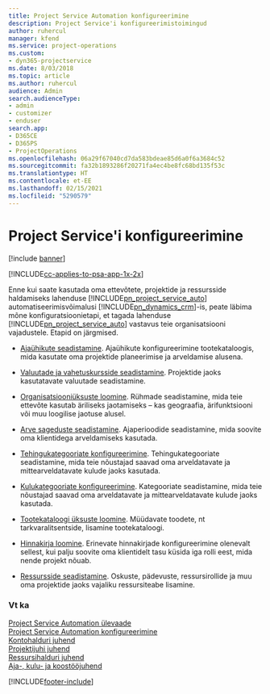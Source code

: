 ```yaml
---
title: Project Service Automation konfigureerimine
description: Project Service'i konfigureerimistoimingud
author: ruhercul
manager: kfend
ms.service: project-operations
ms.custom:
- dyn365-projectservice
ms.date: 8/03/2018
ms.topic: article
ms.author: ruhercul
audience: Admin
search.audienceType:
- admin
- customizer
- enduser
search.app:
- D365CE
- D365PS
- ProjectOperations
ms.openlocfilehash: 06a29f67040cd7da583bdeae85d6a0f6a3684c52
ms.sourcegitcommit: fa32b1893286f20271fa4ec4be8fc68bd135f53c
ms.translationtype: HT
ms.contentlocale: et-EE
ms.lasthandoff: 02/15/2021
ms.locfileid: "5290579"
---
```

# <a name="configure-project-service"></a>Project Service'i konfigureerimine

[!include [banner](../includes/psa-now-project-operations.md)]

[!INCLUDE[cc-applies-to-psa-app-1x-2x](../includes/cc-applies-to-psa-app-1x-2x.md)]

Enne kui saate kasutada oma ettevõtete, projektide ja ressursside haldamiseks lahenduse [!INCLUDE[pn_project_service_auto](../includes/pn-project-service-auto.md)] automatiseerimisvõimalusi [!INCLUDE[pn_dynamics_crm](../includes/pn-dynamics-crm.md)]-is, peate läbima mõne konfiguratsioonietapi, et tagada lahenduse [!INCLUDE[pn_project_service_auto](../includes/pn-project-service-auto.md)] vastavus teie organisatsiooni vajadustele. Etapid on järgmised.  
  
-   [Ajaühikute seadistamine](../psa/set-up-time-units.md). Ajaühikute konfigureerimine tootekataloogis, mida kasutate oma projektide planeerimise ja arveldamise alusena.  
  
-   [Valuutade ja vahetuskursside seadistamine](../psa/set-up-currencies-exchange-rates.md). Projektide jaoks kasutatavate valuutade seadistamine.  
  
-   [Organisatsiooniüksuste loomine](../psa/create-organizational-units.md). Rühmade seadistamine, mida teie ettevõte kasutab äriliseks jaotamiseks – kas geograafia, ärifunktsiooni või muu loogilise jaotuse alusel.  
  
-   [Arve sageduste seadistamine](../psa/set-up-invoice-frequencies.md). Ajaperioodide seadistamine, mida soovite oma klientidega arveldamiseks kasutada.  
  
-   [Tehingukategooriate konfigureerimine](../psa/configure-transaction-categories.md). Tehingukategooriate seadistamine, mida teie nõustajad saavad oma arveldatavate ja mittearveldatavate kulude jaoks kasutada.  
  
-   [Kulukategooriate konfigureerimine](../psa/configure-expense-categories.md). Kategooriate seadistamine, mida teie nõustajad saavad oma arveldatavate ja mittearveldatavate kulude jaoks kasutada.  
  
-   [Tootekataloogi üksuste loomine](../psa/create-product-catalog-items.md). Müüdavate toodete, nt tarkvaralitsentside, lisamine tootekataloogi.  
  
-   [Hinnakirja loomine](../psa/create-price-list.md). Erinevate hinnakirjade konfigureerimine olenevalt sellest, kui palju soovite oma klientidelt tasu küsida iga rolli eest, mida nende projekt nõuab.  
  
-   [Ressursside seadistamine](../psa/set-up-resources.md). Oskuste, pädevuste, ressursirollide ja muu oma projektide jaoks vajaliku ressursiteabe lisamine.  
  
### <a name="see-also"></a>Vt ka  
 [Project Service Automation ülevaade](../psa/overview.md)   
 [Project Service Automation konfigureerimine](../psa/configure.md)   
 [Kontohalduri juhend](../psa/account-manager-guide.md)   
 [Projektijuhi juhend](../psa/project-manager-guide.md)   
 [Ressursihalduri juhend](../psa/resource-manager-guide.md)   
 [Aja-, kulu- ja koostööjuhend](../psa/time-expense-collaboration-guide.md)


[!INCLUDE[footer-include](../includes/footer-banner.md)]